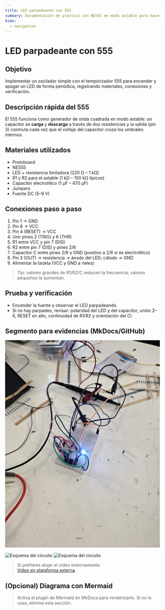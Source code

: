 ```yaml
---
title: LED parpadeante con 555
summary: Documentación de práctica con NE555 en modo astable para hacer parpadear un LED.
hide:
  - navigation
---
```


# LED parpadeante con 555

## Objetivo
Implementar un oscilador simple con el temporizador 555 para encender y apagar un LED de forma periódica, registrando materiales, conexiones y verificación.

## Descripción rápida del 555
El 555 funciona como generador de onda cuadrada en modo astable: un capacitor se **carga** y **descarga** a través de dos resistencias y la salida (pin 3) conmuta cada vez que el voltaje del capacitor cruza los umbrales internos.

## Materiales utilizados
- Protoboard  
- NE555  
- LED + resistencia limitadora (220 Ω – 1 kΩ)  
- R1 y R2 para el astable (1 kΩ – 100 kΩ típicos)  
- Capacitor electrolítico (1 µF – 470 µF)  
- Jumpers  
- Fuente DC (5–9 V)

## Conexiones paso a paso
1. Pin 1 → GND  
2. Pin 8 → VCC  
3. Pin 4 (RESET) → VCC  
4. Unir pines 2 (TRIG) y 6 (THR)  
5. R1 entre VCC y pin 7 (DIS)  
6. R2 entre pin 7 (DIS) y pines 2/6  
7. Capacitor C entre pines 2/6 y GND (positivo a 2/6 si es electrolítico)  
8. Pin 3 (OUT) → resistencia → ánodo del LED; cátodo → GND  
9. Alimentar la tarjeta (VCC y GND a rieles)

> Tip: valores grandes de R1/R2/C reducen la frecuencia; valores pequeños la aumentan.

## Prueba y verificación
- Encender la fuente y observar el LED parpadeando.  
- Si no hay parpadeo, revisar: polaridad del LED y del capacitor, unión 2–6, RESET en alto, continuidad de R1/R2 y orientación del CI.

## Segmento para evidencias (MkDocs/GitHub)
![Montaje del protoboard](recursos/imgs/Montaje_protoboard.jpg)

![Esquema del circuito](recursos/imgs/esquema_circuito.png)
<img src="../recursos/imgs/esquema_circuito.png" alt="Esquema del circuito" width="420">

> Si prefieres alojar el video externamente:  
> [Video en plataforma externa](https://tu-enlace-de-video.com)

## (Opcional) Diagrama con Mermaid
> Activa el plugin de Mermaid en MkDocs para renderizarlo. Si no lo usas, elimina esta sección.

